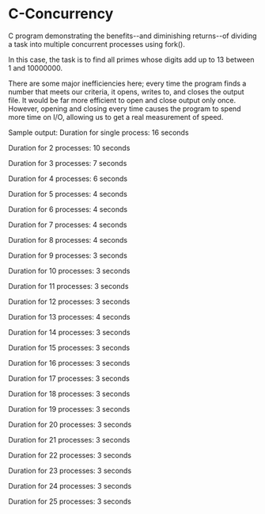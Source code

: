 # C-Concurrency

C program demonstrating the benefits--and diminishing returns--of dividing a task into multiple concurrent processes using fork().

In this case, the task is to find all primes whose digits add up to 13 between 1 and 10000000.

There are some major inefficiencies here; every time the program finds a number that meets our criteria, it opens, writes to, and closes the output file.
It would be far more efficient to open and close output only once. However, opening and closing every time causes the program to spend more time on I/O, allowing us to
get a real measurement of speed.

Sample output:
Duration for single process: 16 seconds

Duration for 2 processes: 10 seconds

Duration for 3 processes: 7 seconds 

Duration for 4 processes: 6 seconds 

Duration for 5 processes: 4 seconds 

Duration for 6 processes: 4 seconds 

Duration for 7 processes: 4 seconds 

Duration for 8 processes: 4 seconds 

Duration for 9 processes: 3 seconds 

Duration for 10 processes: 3 seconds 

Duration for 11 processes: 3 seconds 

Duration for 12 processes: 3 seconds 

Duration for 13 processes: 4 seconds 

Duration for 14 processes: 3 seconds 

Duration for 15 processes: 3 seconds 

Duration for 16 processes: 3 seconds 

Duration for 17 processes: 3 seconds 

Duration for 18 processes: 3 seconds 

Duration for 19 processes: 3 seconds 

Duration for 20 processes: 3 seconds 

Duration for 21 processes: 3 seconds 

Duration for 22 processes: 3 seconds 

Duration for 23 processes: 3 seconds 

Duration for 24 processes: 3 seconds 

Duration for 25 processes: 3 seconds
